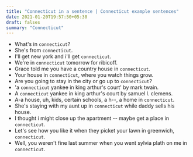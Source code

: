 ```yaml
---
title: "Connecticut in a sentence | Connecticut example sentences"
date: 2021-01-20T19:57:50+05:30
draft: falses
summary: "Connecticut"
---
```

- What's in `connecticut`?
- She's from `connecticut`.
- I'll get new york and i'll get `connecticut`.
- We're in `connecticut` tomorrow for ribicoff.
- Grace told me you have a country house in `connecticut`.
- Your house in `connecticut`, where you watch things grow.
- Are you going to stay in the city or go up to `connecticut`?
- 'a `connecticut` yankee in king arthur's court' by mark twain.
- A `connecticut` yankee in king arthur's court by samuel l. clemens.
- A-a house, uh, kids, certain schools, a h--, a home in `connecticut`.
- She's staying with my aunt up in `connecticut` while daddy sells his house.
- I thought i might close up the apartment -- maybe get a place in `connecticut`.
- Let's see how you like it when they picket your lawn in greenwich, `connecticut`.
- Well, you weren't fine last summer when you went sylvia plath on me in `connecticut`.
                 
